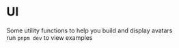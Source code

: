 # UI

Some utility functions to help you build and display avatars  
run `pnpm dev` to view examples
